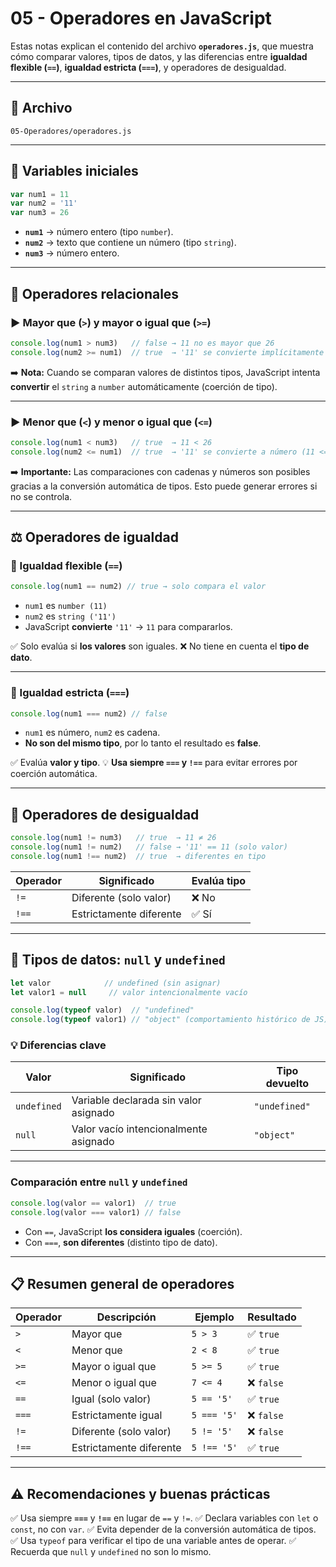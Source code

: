 # 05 - Operadores en JavaScript 

Estas notas explican el contenido del archivo **`operadores.js`**, que muestra cómo comparar valores, tipos de datos, y las diferencias entre **igualdad flexible (`==`)**, **igualdad estricta (`===`)**, y operadores de desigualdad.

---

## 📂 Archivo

`05-Operadores/operadores.js`

---

## 📘 Variables iniciales

```javascript
var num1 = 11
var num2 = '11'
var num3 = 26
```

* **`num1`** → número entero (tipo `number`).
* **`num2`** → texto que contiene un número (tipo `string`).
* **`num3`** → número entero.

---

## 🔢 Operadores relacionales

### ▶️ Mayor que (`>`) y mayor o igual que (`>=`)

```javascript
console.log(num1 > num3)   // false → 11 no es mayor que 26
console.log(num2 >= num1)  // true  → '11' se convierte implícitamente a número
```

➡️ **Nota:**
Cuando se comparan valores de distintos tipos, JavaScript intenta **convertir** el `string` a `number` automáticamente (coerción de tipo).

---

### ▶️ Menor que (`<`) y menor o igual que (`<=`)

```javascript
console.log(num1 < num3)   // true  → 11 < 26
console.log(num2 <= num1)  // true  → '11' se convierte a número (11 <= 11)
```

➡️ **Importante:**
Las comparaciones con cadenas y números son posibles gracias a la conversión automática de tipos.
Esto puede generar errores si no se controla.

---

## ⚖️ Operadores de igualdad

### 🔹 Igualdad flexible (`==`)

```javascript
console.log(num1 == num2) // true → solo compara el valor
```

* `num1` es `number (11)`
* `num2` es `string ('11')`
* JavaScript **convierte** `'11'` → `11` para compararlos.

✅ Solo evalúa si **los valores** son iguales.
❌ No tiene en cuenta el **tipo de dato**.

---

### 🔹 Igualdad estricta (`===`)

```javascript
console.log(num1 === num2) // false
```

* `num1` es número, `num2` es cadena.
* **No son del mismo tipo**, por lo tanto el resultado es **false**.

✅ Evalúa **valor y tipo**.
💡 **Usa siempre `===` y `!==`** para evitar errores por coerción automática.

---

## 🚫 Operadores de desigualdad

```javascript
console.log(num1 != num3)   // true  → 11 ≠ 26
console.log(num1 != num2)   // false → '11' == 11 (solo valor)
console.log(num1 !== num2)  // true  → diferentes en tipo
```

| Operador | Significado             | Evalúa tipo |
| -------- | ----------------------- | ----------- |
| `!=`     | Diferente (solo valor)  | ❌ No        |
| `!==`    | Estrictamente diferente | ✅ Sí        |

---

## 🧱 Tipos de datos: `null` y `undefined`

```javascript
let valor            // undefined (sin asignar)
let valor1 = null     // valor intencionalmente vacío

console.log(typeof valor)  // "undefined"
console.log(typeof valor1) // "object" (comportamiento histórico de JS)
```

### 💡 Diferencias clave

| Valor       | Significado                           | Tipo devuelto |
| ----------- | ------------------------------------- | ------------- |
| `undefined` | Variable declarada sin valor asignado | `"undefined"` |
| `null`      | Valor vacío intencionalmente asignado | `"object"`    |

---

### Comparación entre `null` y `undefined`

```javascript
console.log(valor == valor1)  // true
console.log(valor === valor1) // false
```

* Con `==`, JavaScript **los considera iguales** (coerción).
* Con `===`, **son diferentes** (distinto tipo de dato).

---

## 📋 Resumen general de operadores

| Operador | Descripción             | Ejemplo     | Resultado |
| -------- | ----------------------- | ----------- | --------- |
| `>`      | Mayor que               | `5 > 3`     | ✅ `true`  |
| `<`      | Menor que               | `2 < 8`     | ✅ `true`  |
| `>=`     | Mayor o igual que       | `5 >= 5`    | ✅ `true`  |
| `<=`     | Menor o igual que       | `7 <= 4`    | ❌ `false` |
| `==`     | Igual (solo valor)      | `5 == '5'`  | ✅ `true`  |
| `===`    | Estrictamente igual     | `5 === '5'` | ❌ `false` |
| `!=`     | Diferente (solo valor)  | `5 != '5'`  | ❌ `false` |
| `!==`    | Estrictamente diferente | `5 !== '5'` | ✅ `true`  |

---

## ⚠️ Recomendaciones y buenas prácticas

✅ Usa siempre **`===`** y **`!==`** en lugar de `==` y `!=`.
✅ Declara variables con `let` o `const`, no con `var`.
✅ Evita depender de la conversión automática de tipos.
✅ Usa `typeof` para verificar el tipo de una variable antes de operar.
✅ Recuerda que `null` y `undefined` no son lo mismo.

